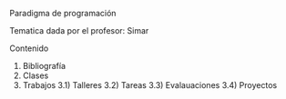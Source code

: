 Paradigma de programación

Tematica dada por el profesor: Simar

Contenido

1) Bibliografía
2) Clases
3) Trabajos
3.1) Talleres
3.2) Tareas
3.3) Evalauaciones
3.4) Proyectos
